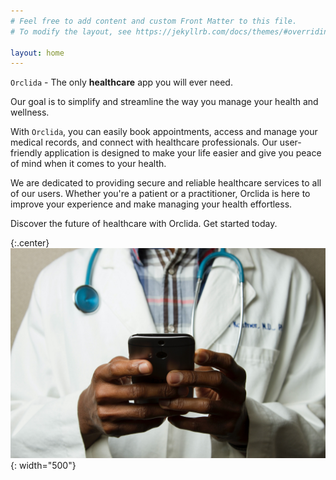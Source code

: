 ```yaml
---
# Feel free to add content and custom Front Matter to this file.
# To modify the layout, see https://jekyllrb.com/docs/themes/#overriding-theme-defaults

layout: home
---
```


`Orclida` - The only **healthcare** app you will ever need.

Our goal is to simplify and streamline the way you manage your health and wellness.

With `Orclida`, you can easily book appointments, access and manage your medical records, and connect with healthcare professionals. Our user-friendly application is designed to make your life easier and give you peace of mind when it comes to your health.

We are dedicated to providing secure and reliable healthcare services to all of our users. Whether you're a patient or a practitioner, Orclida is here to improve your experience and make managing your health effortless.

Discover the future of healthcare with Orclida. Get started today.

{:.center}
![Orclida](/images/orclida.jpg){: width="500"}
